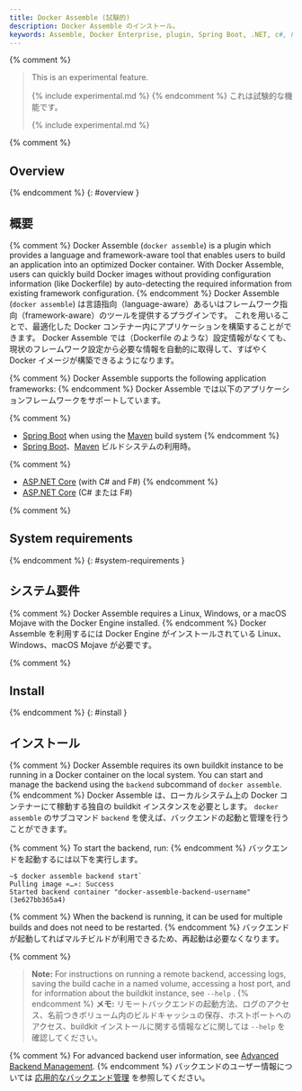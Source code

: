 ```yaml
---
title: Docker Assemble (試験的)
description: Docker Assemble のインストール。
keywords: Assemble, Docker Enterprise, plugin, Spring Boot, .NET, c#, F#
---
```


{% comment %}
>This is an experimental feature.
>
>{% include experimental.md %}
{% endcomment %}
>これは試験的な機能です。
>
>{% include experimental.md %}

{% comment %}
## Overview
{% endcomment %}
{: #overview }
## 概要

{% comment %}
Docker Assemble (`docker assemble`) is a plugin which provides a language and framework-aware tool that enables users to build an application into an optimized Docker container. With Docker Assemble, users can quickly build Docker images without providing configuration information (like Dockerfile) by auto-detecting the required information from existing framework configuration.
{% endcomment %}
Docker Assemble (`docker assemble`) は言語指向（language-aware）あるいはフレームワーク指向（framework-aware）のツールを提供するプラグインです。
これを用いることで、最適化した Docker コンテナー内にアプリケーションを構築することができます。
Docker Assemble では（Dockerfile のような）設定情報がなくても、現状のフレームワーク設定から必要な情報を自動的に取得して、すばやく Docker イメージが構築できるようになります。

{% comment %}
Docker Assemble supports the following application frameworks:
{% endcomment %}
Docker Assemble では以下のアプリケーションフレームワークをサポートしています。

{% comment %}
- [Spring Boot](https://spring.io/projects/spring-boot) when using the [Maven](https://maven.apache.org/) build system
{% endcomment %}
- [Spring Boot](https://spring.io/projects/spring-boot)、[Maven](https://maven.apache.org/) ビルドシステムの利用時。

{% comment %}
- [ASP.NET Core](https://docs.microsoft.com/en-us/aspnet/core) (with C# and F#)
{% endcomment %}
- [ASP.NET Core](https://docs.microsoft.com/en-us/aspnet/core) (C# または F#)

{% comment %}
## System requirements
{% endcomment %}
{: #system-requirements }
## システム要件

{% comment %}
Docker Assemble requires a Linux, Windows, or a macOS Mojave with the Docker Engine installed.
{% endcomment %}
Docker Assemble を利用するには Docker Engine がインストールされている Linux、Windows、macOS Mojave が必要です。

{% comment %}
## Install
{% endcomment %}
{: #install }
## インストール

{% comment %}
Docker Assemble requires its own buildkit instance to be running in a Docker container on the local system. You can start and manage the backend using the `backend` subcommand of `docker assemble`.
{% endcomment %}
Docker Assemble は、ローカルシステム上の Docker コンテナーにて稼動する独自の buildkit インスタンスを必要とします。
`docker assemble` のサブコマンド `backend` を使えば、バックエンドの起動と管理を行うことができます。

{% comment %}
To start the backend, run:
{% endcomment %}
バックエンドを起動するには以下を実行します。

```
~$ docker assemble backend start`
Pulling image «…»: Success
Started backend container "docker-assemble-backend-username" (3e627bb365a4)
```

{% comment %}
When the backend is running, it can be used for multiple builds and does not need to be restarted.
{% endcomment %}
バックエンドが起動してればマルチビルドが利用できるため、再起動は必要なくなります。

{% comment %}
> **Note:** For instructions on running a remote backend, accessing logs, saving the build cache in a named volume, accessing a host port, and for information about the buildkit instance, see `--help` .
{% endcomment %}
> **メモ:** リモートバックエンドの起動方法、ログのアクセス、名前つきボリューム内のビルドキャッシュの保存、ホストポートへのアクセス、buildkit インストールに関する情報などに関しては `--help` を確認してください。

{% comment %}
For advanced backend user information, see [Advanced Backend Management](/assemble/adv-backend-manage/).
{% endcomment %}
バックエンドのユーザー情報については [応用的なバックエンド管理](/assemble/adv-backend-manage/) を参照してください。

